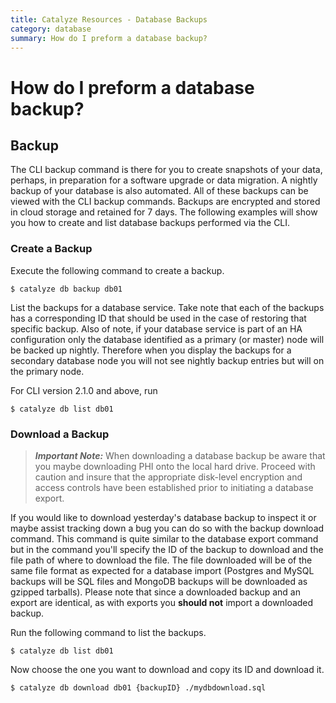 ```yaml
---
title: Catalyze Resources - Database Backups
category: database
summary: How do I preform a database backup?
---
```


# How do I preform a database backup?

## Backup

The CLI backup command is there for you to create snapshots of your data, perhaps, in preparation for a software upgrade or data migration. A nightly backup of your database is also automated. All of these backups can be viewed with the CLI backup commands. Backups are encrypted and stored in cloud storage and retained for 7 days. The following examples will show you how to create and list database backups performed via the CLI.

### Create a Backup

Execute the following command to create a backup.

```
$ catalyze db backup db01
```

List the backups for a database service. Take note that each of the backups has a corresponding ID that should be used in the case of restoring that specific backup. Also of note, if your database service is part of an HA configuration only the database identified as a primary (or master) node will be backed up nightly. Therefore when you display the backups for a secondary database node you will not see nightly backup entries but will on the primary node.

For CLI version 2.1.0 and above, run

```
$ catalyze db list db01
```

### Download a Backup
> ***Important Note:*** When downloading a database backup be aware that you maybe downloading PHI onto the local hard drive. Proceed with caution and insure that the appropriate disk-level encryption and access controls have been established prior to initiating a database export.

If you would like to download yesterday's database backup to inspect it or maybe assist tracking down a bug you can do so with the backup download command. This command is quite similar to the database export command but in the command you'll specify the ID of the backup to download and the file path of where to download the file. The file downloaded will be of the same file format as expected for a database import (Postgres and MySQL backups will be SQL files and MongoDB backups will be downloaded as gzipped tarballs). Please note that since a downloaded backup and an export are identical, as with exports you **should not** import a downloaded backup.

Run the following command to list the backups.

```
$ catalyze db list db01
```

Now choose the one you want to download and copy its ID and download it.

```
$ catalyze db download db01 {backupID} ./mydbdownload.sql
```
